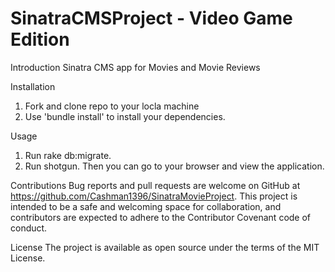 # SinatraCMSProject - Video Game Edition

Introduction
Sinatra CMS app for Movies and Movie Reviews

Installation

1) Fork and clone repo to your locla machine
2) Use 'bundle install' to install your dependencies.

Usage
1) Run rake db:migrate.
2) Run shotgun. Then you can go to your browser and view the application.


Contributions
Bug reports and pull requests are welcome on GitHub at https://github.com/Cashman1396/SinatraMovieProject. This project is intended to be a safe and welcoming space for collaboration, and contributors are expected to adhere to the Contributor Covenant code of conduct.

License
The project is available as open source under the terms of the MIT License.
